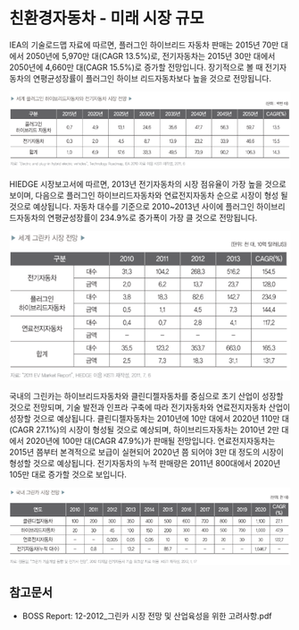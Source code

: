 # 친환경자동차 - 미래 시장 규모

IEA의 기술로드맵 자료에 따르면, 플러그인 하이브리드 자동차 판매는 2015년 70만 대에서 2050년에 5,970만 대(CAGR 13.5%)로, 전기자동차는 2015년 30만 대에서 2050년에 4,660만 대(CAGR 15.5%)로 증가할 전망입니다. 장기적으로 볼 때 전기자동차의 연평균성장률이 플러그인 하이브 리드자동차보다 높을 것으로 전망됩니다.


![세계_플러그인_하이브리드자동차와_전기자동차_시장_전망](./images/친환경자동차_Q14_1_1.PNG)


HIEDGE 시장보고서에 따르면, 2013년 전기자동차의 시장 점유율이 가장 높을 것으로 보이며, 다음으로 플러그인 하이브리드자동차와 연료전지자동차 순으로 시장이 형성 될 것으로 예상됩니다. 자동차 대수를 기준으로 2010~2013년 사이에 플러그인 하이브리드자동차의 연평균성장률이 234.9%로 증가폭이 가장 클 것으로 전망됩니다.


![친환경자동차의_종류](./images/친환경자동차_Q14_1_1_.PNG)


국내의 그린카는 하이브리드자동차와 클린디젤자동차를 중심으로 초기 산업이 성장할 것으로 전망되며, 기술 발전과 인프라 구축에 따라 전기자동차와 연료전지자동차 산업이 성장할 것으로 예상됩니다. 클린디젤자동차는 2010년에 10만 대에서 2020년 110만 대(CAGR 27.1%)의 시장이 형성될 것으로 예상되며, 하이브리드자동차는 2010년 2만 대에서 2020년에 100만 대(CAGR 47.9%)가 판매될 전망입니다. 연료전지자동차는 2015년 쯤부터 본격적으로 보급이 실현되어 2020년 쯤 되어야 3만 대 정도의 시장이 형성할 것으로 예상됩니다. 전기자동차의 누적 판매량은 2011년 800대에서 2020년 105만 대로 증가할 것으로 보입니다.


![친환경자동차의_종류](./images/친환경자동차_Q14_1_1__.PNG)


## 참고문서
 - BOSS Report: 12-2012_그린카 시장 전망 및 산업육성을 위한 고려사항.pdf
